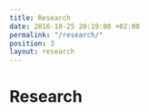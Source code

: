 ```yaml
---
title: Research
date: 2016-10-25 20:19:00 +02:00
permalink: "/research/"
position: 3
layout: research
---
```


# Research
